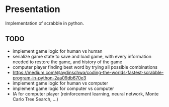 # Presentation

Implementation of scrabble in python.

## TODO

- implement game logic for human vs human
- serialize game state to save and load game, with every information needed to restore the game, and history of the game
- computer player finding best word by trying all possible combinations
- https://medium.com/@aydinschwa/coding-the-worlds-fastest-scrabble-program-in-python-2aa09db670e3
- implement game logic for human vs computer
- implement game logic for computer vs computer
- IA for computer player (reinforcement learning, neural network, Monte Carlo Tree Search, ...)